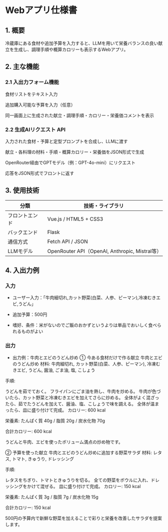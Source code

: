 # Webアプリ仕様書

## 1. 概要

冷蔵庫にある食材や追加予算を入力すると、LLMを用いて栄養バランスの良い献立を生成し、調理手順や概算カロリーも表示するWebアプリ。

## 2. 主な機能

### 2.1 入出力フォーム機能
食材リストをテキスト入力

追加購入可能な予算を入力（任意）

同一画面上に生成された献立・調理手順・カロリー・栄養価コメントを表示

### 2.2 生成AIリクエスト API
入力された食材・予算と定型プロンプトを合成し、LLMに渡す

献立・各料理の材料・手順・概算カロリー・栄養価をJSON形式で生成

OpenRouter経由でGPTモデル（例：GPT-4o-mini）にリクエスト

応答をJSON形式でフロントに返す


## 3. 使用技術

| 分類         | 技術・ライブラリ |
|--------------|------------------|
| フロントエンド | Vue.js / HTML5 + CSS3 |
| バックエンド  | Flask |
| 通信方式     | Fetch API / JSON |
| LLMモデル    | OpenRouter API（OpenAI, Anthropic, Mistral等） |

## 4. 入出力例

### 入力
- ユーザー入力：「牛肉細切れ,カット野菜(白菜、人参、ピーマン),冷凍むきエビ,うどん」

- 追加予算：500円

- 嗜好、条件：米がないのでご飯のおかずというよりは単品でおいしく食べられるものがよい

### 出力

- 出力例：牛肉とエビのうどん炒め
① 今ある食材だけで作る献立
牛肉とエビのうどん炒め
材料: 牛肉細切れ, カット野菜(白菜、人参、ピーマン), 冷凍むきエビ, うどん, 醤油, ごま油, 塩, こしょう

手順:

うどんを茹でておく。
フライパンにごま油を熱し、牛肉を炒める。
牛肉が色づいたら、カット野菜と冷凍むきエビを加えてさらに炒める。
全体がよく混ざったら、茹でたうどんを加えて、醤油、塩、こしょうで味を調える。
全体が温まったら、皿に盛り付けて完成。
カロリー: 600 kcal

栄養素: たんぱく質 40g / 脂質 20g / 炭水化物 70g

合計カロリー: 600 kcal

うどんと牛肉、エビを使ったボリューム満点の炒め物です。

② 予算を使った献立
牛肉とエビのうどん炒めに追加する野菜サラダ
材料: レタス, トマト, きゅうり, ドレッシング

手順:

レタスをちぎり、トマトときゅうりを切る。
全ての野菜をボウルに入れ、ドレッシングをかけて混ぜる。
皿に盛り付けて完成。
カロリー: 150 kcal

栄養素: たんぱく質 3g / 脂質 7g / 炭水化物 15g

合計カロリー: 150 kcal

500円の予算内で新鮮な野菜を加えることで彩りと栄養を改善したサラダを提案します。